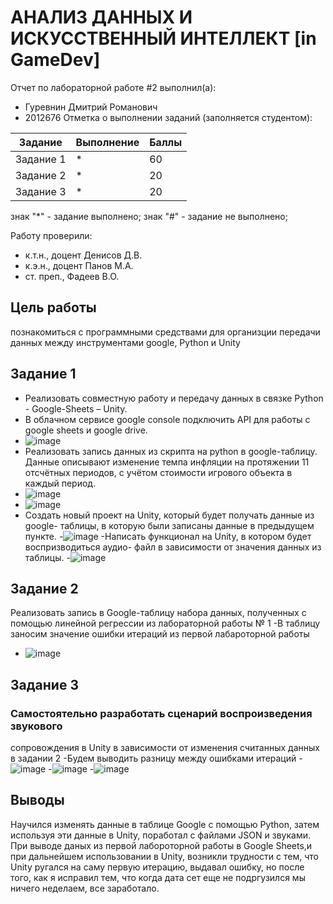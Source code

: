 # АНАЛИЗ ДАННЫХ И ИСКУССТВЕННЫЙ ИНТЕЛЛЕКТ [in GameDev]
Отчет по лабораторной работе #2 выполнил(а):
- Гуревнин Дмитрий Романович
- 2012676
Отметка о выполнении заданий (заполняется студентом):

| Задание | Выполнение | Баллы |
| ------ | ------ | ------ |
| Задание 1 | * | 60 |
| Задание 2 | * | 20 |
| Задание 3 | * | 20 |

знак "*" - задание выполнено; знак "#" - задание не выполнено;

Работу проверили:
- к.т.н., доцент Денисов Д.В.
- к.э.н., доцент Панов М.А.
- ст. преп., Фадеев В.О.





## Цель работы
познакомиться с программными средствами для организции
передачи данных между инструментами google, Python и Unity

## Задание 1
- Реализовать совместную работу и передачу данных в связке Python - Google-Sheets – Unity. 
- В облачном сервисе google console подключить API для работы с google
sheets и google drive.
- ![image](https://user-images.githubusercontent.com/80514942/193807021-1c6a5c78-64c6-4336-a623-55dc0496e728.png)
- Реализовать запись данных из скрипта на python в google-таблицу. Данные
описывают изменение темпа инфляции на протяжении 11 отсчётных периодов, с
учётом стоимости игрового объекта в каждый период.
- ![image](https://user-images.githubusercontent.com/80514942/193807098-8427c988-e50a-414f-aea9-81481d4a0889.png)
- ![image](https://user-images.githubusercontent.com/80514942/193807880-cee88180-adf0-48f2-9e53-b12944e48af2.png)
- Создать новый проект на Unity, который будет получать данные из google-
таблицы, в которую были записаны данные в предыдущем пункте.
-![image](https://user-images.githubusercontent.com/80514942/193808016-0913c5bf-dbaa-4c42-a873-27c69e865474.png)
-Написать функционал на Unity, в котором будет воспризводиться аудио-
файл в зависимости от значения данных из таблицы.
-![image](https://user-images.githubusercontent.com/80514942/193808365-e3164823-2220-404e-b03d-4eb8c7bf66f7.png)



## Задание 2
Реализовать запись в Google-таблицу набора данных, полученных
с помощью линейной регрессии из лабораторной работы № 1
-В таблицу заносим значение ошибки итераций из первой лабароторной работы
- ![image](https://user-images.githubusercontent.com/80514942/193808736-5def2a9c-b5b1-4992-ab37-26713518b0f4.png)


## Задание 3
### Самостоятельно разработать сценарий воспроизведения звукового
сопровождения в Unity в зависимости от изменения считанных данных в задании 2
-Будем выводить разницу между ошибками итераций
-![image](https://user-images.githubusercontent.com/80514942/193808903-3e7d471f-44e8-4b26-836b-48f50e56b1db.png)
-![image](https://user-images.githubusercontent.com/80514942/193809013-2e27bd1c-32bd-4dd5-8083-00fa679505d7.png)
-![image](https://user-images.githubusercontent.com/80514942/193809201-2235690e-50c6-4e95-aa79-4bbf3f0f5f20.png)



## Выводы

Научился изменять данные в таблице Google  с помощью Python, затем используя эти данные в  Unity, поработал с файлами JSON и звуками. При выводе даных из первой лабороторной работы в Google Sheets,и при дальнейшем использовании в Unity, возникли трудности с тем, что Unity ругался на саму первую итерацию, выдавал ошибку, но после того, как я исправил тем, что когда дата сет еще не подргузился мы ничего неделаем, все заработало. 



